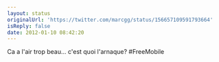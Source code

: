 ```yaml
---
layout: status
originalUrl: 'https://twitter.com/marcgg/status/156657109591793664'
isReply: false
date: 2012-01-10 08:42:20
---
```


Ca a l'air trop beau... c'est quoi l'arnaque? #FreeMobile
